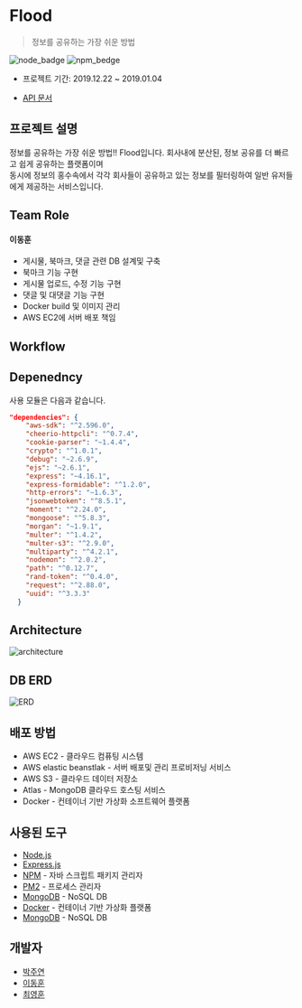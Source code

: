 # Flood
> 정보를 공유하는 가장 쉬운 방법

![node_badge](https://img.shields.io/badge/node-%3E%3D%208.0.0-green)
![npm_bedge](https://img.shields.io/badge/npm-v6.10.1-blue)

* 프로젝트 기간: 2019.12.22 ~ 2019.01.04

* [API 문서](https://github.com/Flood-SOPT25th/Flood-Server/wiki)




## 프로젝트 설명

정보를 공유하는 가장 쉬운 방법!! Flood입니다. 회사내에 분산된, 정보 공유를 더 빠르고 쉽게 공유하는 플랫폼이며  
동시에 정보의 홍수속에서 각각 회사들이 공유하고 있는 정보를 필터링하여 일반 유저들에게 제공하는 서비스입니다.


## Team Role

#### 이동훈 

- 게시물, 북마크, 댓글 관련 DB 설계및 구축
- 북마크 기능 구현
- 게시물 업로드, 수정 기능 구현
- 댓글 및 대댓글 기능 구현
- Docker build 및 이미지 관리
- AWS EC2에 서버 배포 책임

## Workflow





## Depenedncy

사용 모듈은 다음과 같습니다.

```json
"dependencies": {
    "aws-sdk": "^2.596.0",
    "cheerio-httpcli": "^0.7.4",
    "cookie-parser": "~1.4.4",
    "crypto": "^1.0.1",
    "debug": "~2.6.9",
    "ejs": "~2.6.1",
    "express": "~4.16.1",
    "express-formidable": "^1.2.0",
    "http-errors": "~1.6.3",
    "jsonwebtoken": "^8.5.1",
    "moment": "^2.24.0",
    "mongoose": "^5.8.3",
    "morgan": "~1.9.1",
    "multer": "^1.4.2",
    "multer-s3": "^2.9.0",
    "multiparty": "^4.2.1",
    "nodemon": "^2.0.2",
    "path": "^0.12.7",
    "rand-token": "^0.4.0",
    "request": "^2.88.0",
    "uuid": "^3.3.3"
  }
```



## Architecture

![architecture]()


## DB ERD

![ERD](https://flood-master.s3.ap-northeast-2.amazonaws.com/Untitled+Diagram.png)


## 배포 방법 

* AWS EC2 - 클라우드 컴퓨팅 시스템
* AWS elastic beanstlak - 서버 배포및 관리 프로비저닝 서비스
* AWS S3 - 클라우드 데이터 저장소
* Atlas - MongoDB 클라우드 호스팅 서비스
* Docker - 컨테이너 기반 가상화 소프트웨어 플랫폼


## 사용된 도구 

* [Node.js](https://nodejs.org/ko/)
* [Express.js](http://expressjs.com/ko/) 
* [NPM](https://rometools.github.io/rome/) - 자바 스크립트 패키지 관리자
* [PM2](http://pm2.keymetrics.io/) - 프로세스 관리자
* [MongoDB](https://www.mongodb.com/) - NoSQL DB
* [Docker](https://www.docker.com/) - 컨테이너 기반 가상화 플랫폼
* [MongoDB](https://www.mongodb.com/) - NoSQL DB


## 개발자

* [박주연](https://github.com/Ju-Yeon)
* [이동훈](https://github.com/donghunee)
* [최영훈](https://github.com/dudgns3tp)

